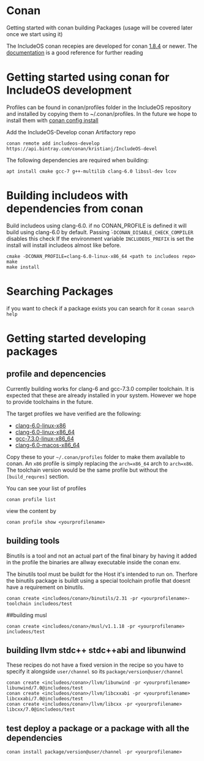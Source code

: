 # Conan
Getting started with conan building Packages (usage will be covered later once we start using it)

The IncludeOS conan recepies are developed for conan [1.8.4](https://github.com/conan-io/conan/releases/tag/1.8.4) or newer.
The [documentation](https://docs.conan.io/en/latest/index.html) is a good reference for further reading

# Getting started using conan for IncludeOS development
Profiles can be found in conan/profiles folder in the IncludeOS repository and installed by copying them to ~/.conan/profiles. In the future we hope to install them with
[conan config install](https://docs.conan.io/en/latest/reference/commands/consumer/config.html#conan-config-install)

Add the IncludeOS-Develop conan Artifactory repo
```
conan remote add includeos-develop https://api.bintray.com/conan/kristianj/IncludeOS-devel
```
The following dependencies are required when building:
```
apt install cmake gcc-7 g++-multilib clang-6.0 libssl-dev lcov
```

# Building includeos with dependencies from conan
Build includeos using clang-6.0. if no CONAN_PROFILE is defined it will build using clang-6.0 by default.
Passing ́`-DCONAN_DISABLE_CHECK_COMPILER` disables this check
If the environment variable `INCLUDEOS_PREFIX` is set the install will install includeos almost like before.
```
cmake -DCONAN_PROFILE=clang-6.0-linux-x86_64 <path to includeos repo>
make
make install
```

# Searching Packages
if you want to check if a package exists you can search for it
`conan search help`

# Getting started developing packages
## profile and depencencies
Currently building works for clang-6 and gcc-7.3.0 compiler toolchain. It is expected that these are already installed in your system. However we hope to provide toolchains in the future.

The target profiles we have verified are the following:
- [clang-6.0-linux-x86](profiles/clang-6.0-linux-x86)
- [clang-6.0-linux-x86_64](profiles/clang-6.0-linux-x86_64)
- [gcc-7.3.0-linux-x86_64](profiles/gcc-7.3.0-linux-x86_64)
- [clang-6.0-macos-x86_64](profiles/clang-6.0-macos-x86_64)

Copy these to your `~/.conan/profiles` folder to make them available to conan. An `x86` profile is simply replacing the `arch=x86_64` arch to `arch=x86`. The toolchain version would be the same profile but without the `[build_requres]` section.

You can see your list of profiles
```
conan profile list
```
view the content by
```
conan profile show <yourprofilename>
```
## building tools
Binutils is a tool and not an actual part of the final binary by having it added in the profile the binaries are allway executable inside the conan env.

The binutils tool must be buildt for the Host it's intended to run on. Therfore the binutils package is buildt using a special toolchain profile that doesnt have a requirement on binutils.

```
conan create <includeos/conan>/binutils/2.31 -pr <yourprofilename>-toolchain includeos/test
```

##building musl
```
conan create <includeos/conan>/musl/v1.1.18 -pr <yourprofilename> includeos/test
```

## building llvm stdc++ stdc++abi and libunwind
These recipes do not have a fixed version in the recipe so you have to specify it alongside `user/channel` so its `package/version@user/channel`
```
conan create <includeos/conan>/llvm/libunwind -pr <yourprofilename> libunwind/7.0@includeos/test
conan create <includeos/conan>/llvm/libcxxabi -pr <yourprofilename> libcxxabi/7.0@includeos/test
conan create <includeos/conan>/llvm/libcxx -pr <yourprofilename> libcxx/7.0@includeos/test

```

## test deploy a package or a package with all the dependencies
```
conan install package/version@user/channel -pr <yourprofilename>
```
